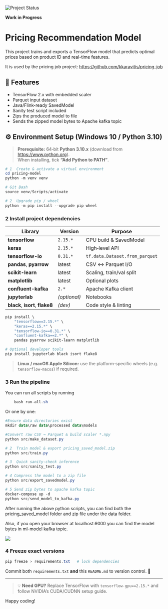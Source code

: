 ![Project Status](https://img.shields.io/badge/status-WIP-yellow.svg)

**Work in Progress**

# Pricing Recommendation Model

This project trains and exports a TensorFlow model that predicts optimal prices based on product ID and real-time features.

It is used by the pricing job project: https://github.com/kkaravitis/pricing-job 

## 🚀 Features

- TensorFlow 2.x with embedded scaler
- Parquet input dataset
- Java/Flink-ready SavedModel
- Sanity test script included
- Zips the produced model to file
- Sends the zipped model bytes to Apache kafka topic

## ⚙️ Environment Setup (Windows 10 / Python 3.10)

> **Prerequisite:** 64‑bit **Python 3.10.x** (download from <https://www.python.org>).  
> When installing, tick **“Add Python to PATH”**.

```powershell
# 1  Create & activate a virtual environment
cd pricing-model
python -m venv venv

# Git Bash
source venv/Scripts/activate

# 2  Upgrade pip / wheel
python -m pip install --upgrade pip wheel
```

### 2  Install project dependencies

| Library | Version | Purpose                        |
|---------|---------|--------------------------------|
| **tensorflow** | `2.15.*` | CPU build & SavedModel         |
| **keras** | `2.15.*` | High‑level API                 |
| **tensorflow-io** | `0.31.*` | `tf.data.Dataset.from_parquet` |
| **pandas**, **pyarrow** | latest | CSV ↔ Parquet I/O              |
| **scikit-learn** | latest | Scaling, train/val split       |
| **matplotlib** | latest | Optional plots                 |
| **confluent-kafka** | `2.*` | Apache Kafka client            |
| **jupyterlab** | *(optional)* | Notebooks                      |
| **black**, **isort**, **flake8** | *(dev)* | Code style & linting           |


```powershell
pip install \
    "tensorflow==2.15.*" \
    "keras==2.15.*" \
    "tensorflow-io==0.31.*" \
    "confluent-kafka==2.*" \
    pandas pyarrow scikit-learn matplotlib

# Optional developer tools
pip install jupyterlab black isort flake8
```

> **Linux / macOS Apple Silicon:** use the platform‑specific wheels (e.g. `tensorflow-macos`) if required.

### 3  Run the pipeline

You can run all scripts by running
```powershell
    bash run-all.sh
```

Or one by one:

```powershell
#Ensure data directories exist
mkdir data\raw data\processed data\models

#Convert raw CSV → Parquet & build scaler *.npy
python src/make_dataset.py

# 2  Train model & export pricing_saved_model.zip
python src/train.py

# 3  Quick sanity‑check inference
python src/sanity_test.py

# 4 Compress the model to a zip file
python src/export_savedmodel.py

# 5 Send zip bytes to apache kafka topic
docker-compose up -d
python src/send_model_to_kafka.py

```

After running the above python scripts, you can find both the pricing_saved_model folder and zip file under the data folder.

Also, if you open your browser at localhost:9000 you can find the model bytes in  ml-model kafka topic.

![](C:\dev\python\pricing-model\img\topic.png)

### 4  Freeze exact versions

```powershell
pip freeze > requirements.txt   # lock dependencies
```

Commit both `requirements.txt` **and** this `README.md` to version control. 🚀

---

> 💡 **Need GPU?** Replace TensorFlow with `tensorflow-gpu==2.15.*` and follow NVIDIA’s CUDA/CUDNN setup guide.

Happy coding!



